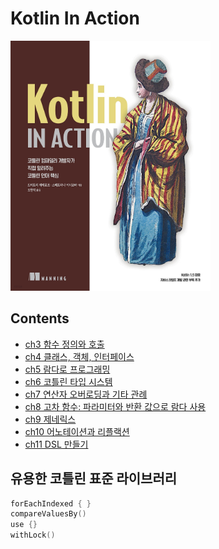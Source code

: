 # Kotlin In Action

<img src="book-contents/assets/book-cover.jpeg" witdh=300 height=400>

## Contents

* [ch3 함수 정의와 호출](ch3)
* [ch4 클래스, 객체, 인터페이스](ch4)
* [ch5 람다로 프로그래밍](ch5)
* [ch6 코틀린 타입 시스템](ch6)
* [ch7 연산자 오버로딩과 기타 관례](ch7)
* [ch8 고차 함수: 파라미터와 반환 값으로 람다 사용](ch8)
* [ch9 제네릭스](ch9)
* [ch10 어노테이션과 리플랙션](ch10)
* [ch11 DSL 만들기](ch11)

## 유용한 코틀린 표준 라이브러리

```kotlin
forEachIndexed { }
compareValuesBy()
use {}
withLock()
```
